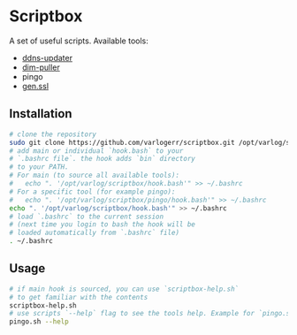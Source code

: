 # Scriptbox

A set of useful scripts. Available tools:

* [ddns-updater](ddns-updater/readme.md)
* [dim-puller](dim-puller/readme.md)
* pingo
* [gen.ssl](gen.ssl/readme.md)

## Installation

```bash
# clone the repository
sudo git clone https://github.com/varlogerr/scriptbox.git /opt/varlog/scriptbox
# add main or individual `hook.bash` to your
# `.bashrc file`. the hook adds `bin` directory
# to your PATH.
# For main (to source all available tools):
#   echo ". '/opt/varlog/scriptbox/hook.bash'" >> ~/.bashrc
# For a specific tool (for example pingo):
#   echo ". '/opt/varlog/scriptbox/pingo/hook.bash'" >> ~/.bashrc
echo ". '/opt/varlog/scriptbox/hook.bash'" >> ~/.bashrc
# load `.bashrc` to the current session
# (next time you login to bash the hook will be
# loaded automatically from `.bashrc` file)
. ~/.bashrc
```

## Usage

```bash
# if main hook is sourced, you can use `scriptbox-help.sh`
# to get familiar with the contents
scriptbox-help.sh
# use scripts `--help` flag to see the tools help. Example for `pingo.sh`:
pingo.sh --help
```
